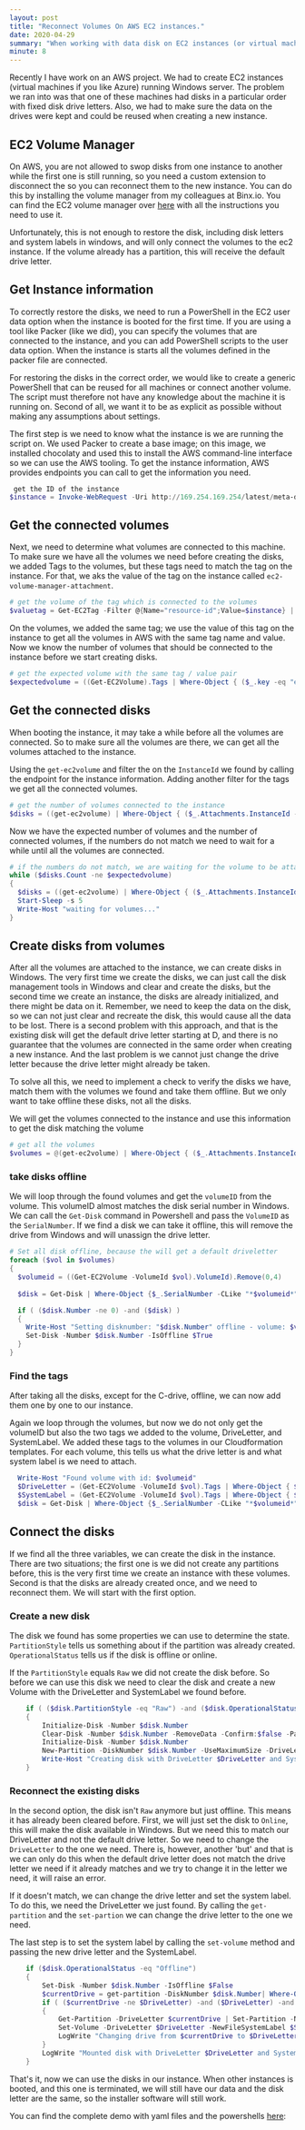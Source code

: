 ```yaml
---
layout: post
title: "Reconnect Volumes On AWS EC2 instances."
date: 2020-04-29
summary: "When working with data disk on EC2 instances (or virtual machines) you do not want the restore the data when creating a new instance. This blog is about reconnecting the already available volumes in AWS with instances running on Windows."
minute: 8
---
```


Recently I have work on an AWS project. We had to create EC2 instances (virtual machines if you like Azure) running Windows server. The problem we ran into was that one of these machines had disks in a particular order with fixed disk drive letters. Also, we had to make sure the data on the drives were kept and could be reused when creating a new instance.

## EC2 Volume Manager

On AWS, you are not allowed to swop disks from one instance to another while the first one is still running, so you need a custom extension to disconnect the so you can reconnect them to the new instance. You can do this by installing the volume manager from my colleagues at Binx.io. You can find the EC2 volume manager over <a href ="https://binx.io/blog/2020/03/29/how-to-update-the-boot-image-of-a-stateful-machine-using-cloudformation/">here<a> with all the instructions you need to use it.

Unfortunately, this is not enough to restore the disk, including disk letters and system labels in windows, and will only connect the volumes to the ec2 instance. If the volume already has a partition, this will receive the default drive letter. 

## Get Instance information

To correctly restore the disks, we need to run a PowerShell in the EC2 user data option when the instance is booted for the first time. If you are using a tool like Packer (like we did), you can specify the volumes that are connected to the instance, and you can add PowerShell scripts to the user data option. When the instance is starts all the volumes defined in the packer file are connected. 

For restoring the disks in the correct order, we would like to create a generic PowerShell that can be reused for all machines or connect another volume. The script must therefore not have any knowledge about the machine it is running on. Second of all, we want it to be as explicit as possible without making any assumptions about settings.

The first step is we need to know what the instance is we are running the script on. We used Packer to create a base image; on this image, we installed chocolaty and used this to install the AWS command-line interface so we can use the AWS tooling. To get the instance information, AWS provides endpoints you can call to get the information you need. 

```powershell
 get the ID of the instance
$instance = Invoke-WebRequest -Uri http://169.254.169.254/latest/meta-data/instance-id -UseBasicParsing
```

## Get the connected volumes

Next, we need to determine what volumes are connected to this machine. To make sure we have all the volumes we need before creating the disks, we added Tags to the volumes, but these tags need to match the tag on the instance. For that, we aks the value of the tag on the instance called `ec2-volume-manager-attachment`.

```powershell
# get the volume of the tag which is connected to the volumes
$valuetag = Get-EC2Tag -Filter @{Name="resource-id";Value=$instance} | Where-Object {$_.Key -eq "ec2-volume-manager-attachment"  } | Select-Object -expand Value
```

On the volumes, we added the same tag; we use the value of this tag on the instance to get all the volumes in AWS with the same tag name and value. Now we know the number of volumes that should be connected to the instance before we start creating disks.

```powershell
# get the expected volume with the same tag / value pair
$expectedvolume = ((Get-EC2Volume).Tags | Where-Object { ($_.key -eq "ec2-volume-manager-attachment") -and ($_.value -eq $valuetag) }).Count
```
## Get the connected disks

When booting the instance, it may take a while before all the volumes are connected. So to make sure all the volumes are there, we can get all the volumes attached to the instance. 

Using the `get-ec2volume` and filter the on the `InstanceId` we found by calling the endpoint for the instance information. Adding another filter for the tags we get all the connected volumes.  

```powershell
# get the number of volumes connected to the instance
$disks = ((get-ec2volume) | Where-Object { ($_.Attachments.InstanceId -eq $instance) }).Tags | Where-Object { ($_.key -eq "ec2-volume-manager-attachment") -and ($_.value -eq $valuetag) }
```

Now we have the expected number of volumes and the number of connected volumes, if the numbers do not match we need to wait for a while until all the volumes are connected.  

```powershell
# if the numbers do not match, we are waiting for the volume to be attached to the instance
while ($disks.Count -ne $expectedvolume)
{
  $disks = ((get-ec2volume) | Where-Object { ($_.Attachments.InstanceId -eq $instance) }).Tags | Where-Object { ($_.key -eq "ec2-volume-manager-attachment") -and ($_.value -eq $valuetag) }
  Start-Sleep -s 5
  Write-Host "waiting for volumes..."
}
```

## Create disks from volumes

After all the volumes are attached to the instance, we can create disks in Windows. The very first time we create the disks, we can just call the disk management tools in Windows and clear and create the disks, but the second time we create an instance, the disks are already initialized, and there might be data on it. Remember, we need to keep the data on the disk, so we can not just clear and recreate the disk, this would cause all the data to be lost. There is a second problem with this approach, and that is the existing disk will get the default drive letter starting at D, and there is no guarantee that the volumes are connected in the same order when creating a new instance. And the last problem is we cannot just change the drive letter because the drive letter might already be taken. 

To solve all this, we need to implement a check to verify the disks we have, match them with the volumes we found and take them offline. But we only want to take offline these disks, not all the disks.  

We will get the volumes connected to the instance and use this information to get the disk matching the volume

```powershell
# get all the volumes 
$volumes = @(get-ec2volume) | Where-Object { ($_.Attachments.InstanceId -eq $instance) } | ForEach-Object { $_.VolumeId}
```

### take disks offline

We will loop through the found volumes and get the `volumeID` from the volume. This volumeID almost matches the disk serial number in Windows. We can call the `Get-Disk` command in Powershell and pass the `VolumeID` as the `SerialNumber`. If we find a disk we can take it offline, this will remove the drive from Windows and will unassign the drive letter.

```powershell
# Set all disk offline, because the will get a default driveletter
foreach ($vol in $volumes) 
{
  $volumeid = ((Get-EC2Volume -VolumeId $vol).VolumeId).Remove(0,4)
  
  $disk = Get-Disk | Where-Object {$_.SerialNumber -CLike "*$volumeid*"} 

  if ( ($disk.Number -ne 0) -and ($disk) )
  {
    Write-Host "Setting disknumber: "$disk.Number" offline - volume: $volumeid "
    Set-Disk -Number $disk.Number -IsOffline $True
  }
}
```

### Find the tags

After taking all the disks, except for the C-drive, offline, we can now add them one by one to our instance.

Again we loop through the volumes, but now we do not only get the volumeID but also the two tags we added to the volume, DriveLetter, and SystemLabel. We added these tags to the volumes in our Cloudformation templates. For each volume, this tells us what the drive letter is and what system label is we need to attach.  

```powershell
  Write-Host "Found volume with id: $volumeid"
  $DriveLetter = (Get-EC2Volume -VolumeId $vol).Tags | Where-Object { $_.key -eq "DriveLetter" } | Select-Object -expand Value
  $SystemLabel = (Get-EC2Volume -VolumeId $vol).Tags | Where-Object { $_.key -eq "SystemLabel" } | Select-Object -expand Value
  $disk = Get-Disk | Where-Object {$_.SerialNumber -CLike "*$volumeid*"} 
```

## Connect the disks

If we find all the three variables, we can create the disk in the instance. There are two situations; the first one is we did not create any partitions before, this is the very first time we create an instance with these volumes. Second is that the disks are already created once, and we need to reconnect them. We will start with the first option.

### Create a new disk

The disk we found has some properties we can use to determine the state. `PartitionStyle` tells us something about if the partition was already created. `OperationalStatus` tells us if the disk is offline or online. 

If the `PartitionStyle` equals `Raw` we did not create the disk before. So before we can use this disk we need to clear the disk and create a new Volume with the DriveLetter and SystemLabel we found before. 

```powershell
    if ( ($disk.PartitionStyle -eq "Raw") -and ($disk.OperationalStatus -eq "Offline") ) 
    {
        Initialize-Disk -Number $disk.Number 
        Clear-Disk -Number $disk.Number -RemoveData -Confirm:$false -PassThru
        Initialize-Disk -Number $disk.Number 
        New-Partition -DiskNumber $disk.Number -UseMaximumSize -DriveLetter $DriveLetter | Format-Volume -FileSystem NTFS -NewFileSystemLabel $SystemLabel
        Write-Host "Creating disk with DriveLetter $DriveLetter and SystemLabel $SystemLabel" 
    }
```

### Reconnect the existing disks

In the second option, the disk isn't `Raw` anymore but just offline. This means it has already been cleared before. First, we will just set the disk to `Online`, this will make the disk available in Windows. But we need this to match our DriveLetter and not the default drive letter. So we need to change the `DriveLetter` to the one we need. There is, however, another 'but' and that is we can only do this when the default drive letter does not match the drive letter we need if it already matches and we try to change it in the letter we need, it will raise an error. 

If it doesn't match, we can change the drive letter and set the system label. To do this, we need the DriveLetter we just found. By calling the `get-partition` and the `set-partion` we can change the drive letter to the one we need.

The last step is to set the system label by calling the `set-volume` method and passing the new drive letter and the SystemLabel. 

```powershell
    if ($disk.OperationalStatus -eq "Offline")
    {
        Set-Disk -Number $disk.Number -IsOffline $False
        $currentDrive = get-partition -DiskNumber $disk.Number| Where-Object { $_.Type -ne "Reserved" } | Select-Object -Expand DriveLetter
        if ( ($currentDrive -ne $DriveLetter) -and ($DriveLetter) -and ($currentDrive) )
        {
            Get-Partition -DriveLetter $currentDrive | Set-Partition -NewDriveLetter $DriveLetter
            Set-Volume -DriveLetter $DriveLetter -NewFileSystemLabel $SystemLabel
            LogWrite "Changing drive from $currentDrive to $DriveLetter"
        }
        LogWrite "Mounted disk with DriveLetter $DriveLetter and SystemLabel $SystemLabel"
    }
```

That's it, now we can use the disks in our instance. When other instances is booted, and this one is terminated, we will still have our data and the disk letter are the same, so the installer software will still work. 

You can find the complete demo with yaml files and the powershells <a href="https://github.com/binxio/ec2-volume-manager">here</a>:



